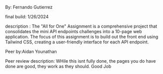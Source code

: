 By: Fernando Gutierrez

final build: 1/26/2024

description : The "All for One" Assignment is a comprehensive project that consolidates the mini API endpoints challenges into a 10-page web application. The focus of this assignment is to build out the front end using Tailwind CSS, creating a user-friendly interface for each API endpoint.

Peer by:Aidan Younathan

Peer review description: WHile this isnt fully done, the pages you do have done are good, they work as they should. Good Job